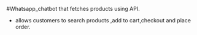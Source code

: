 #Whatsapp_chatbot that fetches products using API.
- allows customers to search products ,add to cart,checkout and place order.
